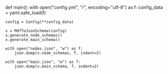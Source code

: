 def main():
    with open("config.yml", "r", encoding="utf-8") as f:
        config_data = yaml.safe_load(f)

    config = Config(**config_data)

    x = MdfToJsonSchema(config)
    x.generate_node_schemas()
    x.generate_main_schema()

    with open("nodes.json", "w") as f:
        json.dump(x.node_schemas, f, indent=2)

    with open("main.json", "w") as f:
        json.dump(x.main_schema, f, indent=2)